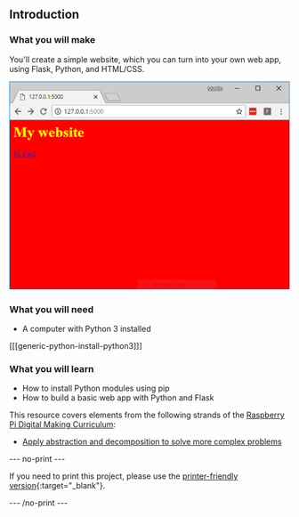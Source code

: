 ## Introduction

### What you will make

You'll create a simple website, which you can turn into your own web app, using Flask, Python, and HTML/CSS.

![flash website](images/showcase.png)

### What you will need

+ A computer with Python 3 installed

[[[generic-python-install-python3]]]

### What you will learn

- How to install Python modules using pip
- How to build a basic web app with Python and Flask

This resource covers elements from the following strands of the [Raspberry Pi Digital Making Curriculum](https://www.raspberrypi.org/curriculum/):
- [Apply abstraction and decomposition to solve more complex problems](https://curriculum.raspberrypi.org/programming/developer/)

--- no-print ---

If you need to print this project, please use the [printer-friendly version](https://projects.raspberrypi.org/en/projects/python-web-server-with-flask/print){:target="_blank"}.

--- /no-print ---
